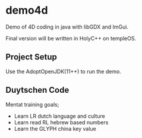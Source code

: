 # demo4d

Demo of 4D coding in java with libGDX and ImGui.

Final version will be written in HolyC++ on templeOS.

## Project Setup

Use the AdoptOpenJDK(11++) to run the demo.

## Duytschen Code

Mentat training goals;
* Learn LR dutch language and culture
* Learn read RL hebrew based numbers
* Learn the GLYPH china key value
